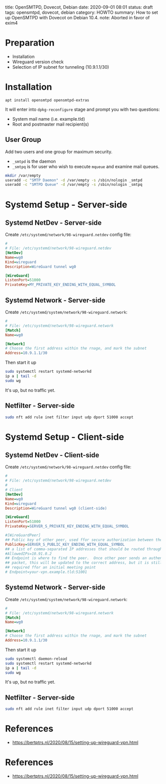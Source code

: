 title: OpenSMTPD, Dovecot, Debian
date: 2020-09-01 08:01
status: draft
tags: opensmtpd, dovecot, debian
category: HOWTO
summary: How to set up OpenSMTPD  with Dovecot on Debian 10.4.
note: Aborted in favor of exim4

Preparation
===========
* Installation
* Wireguard version check
* Selection of IP subnet for tunneling (10.9.1.1/30)
 
Installation
=============

```console
apt install opensmtpd opensmtpd-extras
```
It will enter into `dpkg-reconfigure` stage and prompt you with two questions:

* System mail name (i.e. example.tld)
* Root and postmaster mail recipient(s)

User Group
---------------
Add two users  and one group for maximum security.
* `_smtpd` is the daemon
* `_smtpq` is for user who wish to execute `mqueue` and examine mail queues.

```bash
mkdir /var/empty
useradd -c "SMTP Daemon" -d /var/empty -s /sbin/nologin _smtpd
useradd -c "SMTPD Queue" -d /var/empty -s /sbin/nologin _smtpq
```

Systemd Setup - Server-side
===========================

Systemd NetDev - Server-side
----------------------------
Create `/etc/systemd/network/98-wireguard.netdev` config file:
```ini
#
# File: /etc/systemd/network/98-wireguard.netdev
[NetDev]
Name=wg0
Kind=wireguard
Description=WireGuard tunnel wg0

[WireGuard]
ListenPort=51000
PrivateKey=MY_PRIVATE_KEY_ENDING_WITH_EQUAL_SYMBOL
```

Systemd Network - Server-side
-----------------------------
Create `/etc/systemd/system/network/98-wireguard.network`:
```ini
#
# File: /etc/systemd/network/98-wireguard.network
[Match]
Name=wg0

[Network]
# Choose the first address within the rnage, and mark the subnet
Address=10.9.1.1/30
```

Then start it up
```bash
sudo systemctl restart systemd-networkd
ip a | tail -d
sudo wg
```
It's up, but no traffic yet.

Netfilter - Server-side
-----------------------

```bash
sudo nft add rule inet filter input udp dport 51000 accept
```

Systemd Setup - Client-side
===========================

Systemd NetDev - Client-side
----------------------------
Create `/etc/systemd/network/98-wireguard.netdev` config file:
```ini
#
# File: /etc/systemd/network/98-wireguard.netdev
#
# Client
[NetDev]
Name=wg0
Kind=wireguard
Description=WireGuard tunnel wg0 (client-side)

[WireGuard]
ListenPort=51000
PrivateKey=SERVER_S_PRIVATE_KEY_ENDING_WITH_EQUAL_SYMBOL

#[WireGuardPeer]
## Public key of other peer, used ffor secure authorization between them
PublicKey=SERVER_S_PUBLIC_KEY_ENDING_WITH_EQUAL_SYMBOL
## a list of comma-separated IP addresses that should be routed through this peer
#AllowedIPs=10.91.0.2
## Endpoint is where to find the peer.  Once other peer sends an authenticated
## packet, this will be updated to the correct address, but it is still
## required ffor an initial meeting point
# Endpoint=your-vpn.example.tld:51001
```

Systemd Network - Server-side
-----------------------------
Create `/etc/systemd/system/network/98-wireguard.network`:
```ini
#
# File: /etc/systemd/network/98-wireguard.network
[Match]
Name=wg0

[Network]
# Choose the first address within the rnage, and mark the subnet
Address=10.9.1.1/30
```

Then start it up
```bash
sudo systemctl daemon-reload
sudo systemctl restart systemd-networkd
ip a | tail -d
sudo wg
```
It's up, but no traffic yet.

Netfilter - Server-side
-----------------------

```bash
sudo nft add rule inet filter input udp dport 51000 accept
```


References
==========
* https://bertptrs.nl/2020/08/15/setting-up-wireguard-vpn.html

References
==========
* https://bertptrs.nl/2020/08/15/setting-up-wireguard-vpn.html

